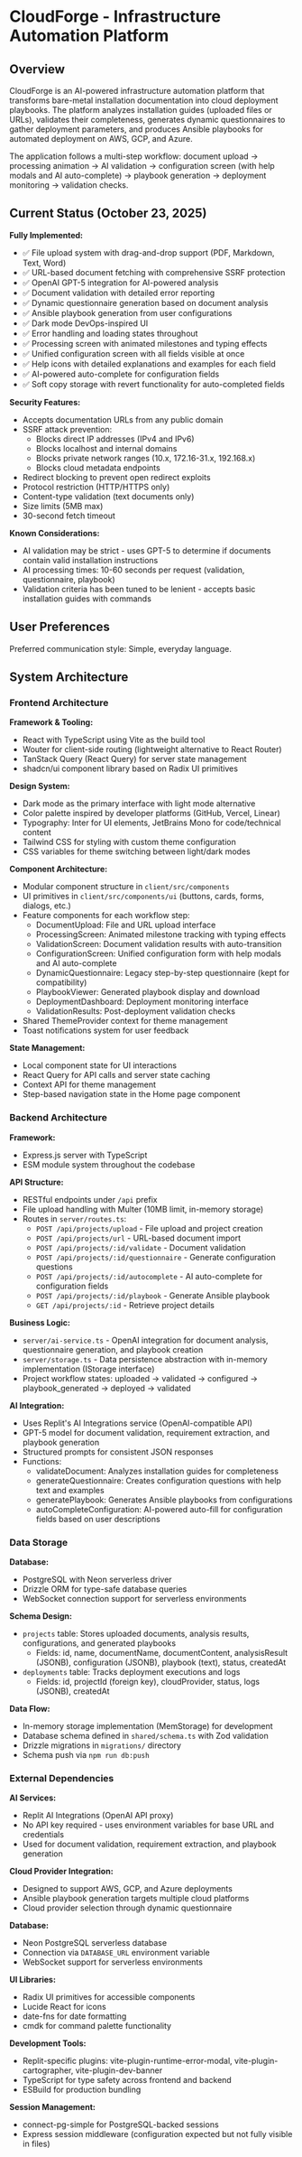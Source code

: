 # CloudForge - Infrastructure Automation Platform

## Overview

CloudForge is an AI-powered infrastructure automation platform that transforms bare-metal installation documentation into cloud deployment playbooks. The platform analyzes installation guides (uploaded files or URLs), validates their completeness, generates dynamic questionnaires to gather deployment parameters, and produces Ansible playbooks for automated deployment on AWS, GCP, and Azure.

The application follows a multi-step workflow: document upload → processing animation → AI validation → configuration screen (with help modals and AI auto-complete) → playbook generation → deployment monitoring → validation checks.

## Current Status (October 23, 2025)

**Fully Implemented:**
- ✅ File upload system with drag-and-drop support (PDF, Markdown, Text, Word)
- ✅ URL-based document fetching with comprehensive SSRF protection
- ✅ OpenAI GPT-5 integration for AI-powered analysis
- ✅ Document validation with detailed error reporting
- ✅ Dynamic questionnaire generation based on document analysis
- ✅ Ansible playbook generation from user configurations
- ✅ Dark mode DevOps-inspired UI
- ✅ Error handling and loading states throughout
- ✅ Processing screen with animated milestones and typing effects
- ✅ Unified configuration screen with all fields visible at once
- ✅ Help icons with detailed explanations and examples for each field
- ✅ AI-powered auto-complete for configuration fields
- ✅ Soft copy storage with revert functionality for auto-completed fields

**Security Features:**
- Accepts documentation URLs from any public domain
- SSRF attack prevention:
  - Blocks direct IP addresses (IPv4 and IPv6)
  - Blocks localhost and internal domains
  - Blocks private network ranges (10.x, 172.16-31.x, 192.168.x)
  - Blocks cloud metadata endpoints
- Redirect blocking to prevent open redirect exploits
- Protocol restriction (HTTP/HTTPS only)
- Content-type validation (text documents only)
- Size limits (5MB max)
- 30-second fetch timeout

**Known Considerations:**
- AI validation may be strict - uses GPT-5 to determine if documents contain valid installation instructions
- AI processing times: 10-60 seconds per request (validation, questionnaire, playbook)
- Validation criteria has been tuned to be lenient - accepts basic installation guides with commands

## User Preferences

Preferred communication style: Simple, everyday language.

## System Architecture

### Frontend Architecture

**Framework & Tooling:**
- React with TypeScript using Vite as the build tool
- Wouter for client-side routing (lightweight alternative to React Router)
- TanStack Query (React Query) for server state management
- shadcn/ui component library based on Radix UI primitives

**Design System:**
- Dark mode as the primary interface with light mode alternative
- Color palette inspired by developer platforms (GitHub, Vercel, Linear)
- Typography: Inter for UI elements, JetBrains Mono for code/technical content
- Tailwind CSS for styling with custom theme configuration
- CSS variables for theme switching between light/dark modes

**Component Architecture:**
- Modular component structure in `client/src/components`
- UI primitives in `client/src/components/ui` (buttons, cards, forms, dialogs, etc.)
- Feature components for each workflow step:
  - DocumentUpload: File and URL upload interface
  - ProcessingScreen: Animated milestone tracking with typing effects
  - ValidationScreen: Document validation results with auto-transition
  - ConfigurationScreen: Unified configuration form with help modals and AI auto-complete
  - DynamicQuestionnaire: Legacy step-by-step questionnaire (kept for compatibility)
  - PlaybookViewer: Generated playbook display and download
  - DeploymentDashboard: Deployment monitoring interface
  - ValidationResults: Post-deployment validation checks
- Shared ThemeProvider context for theme management
- Toast notifications system for user feedback

**State Management:**
- Local component state for UI interactions
- React Query for API calls and server state caching
- Context API for theme management
- Step-based navigation state in the Home page component

### Backend Architecture

**Framework:**
- Express.js server with TypeScript
- ESM module system throughout the codebase

**API Structure:**
- RESTful endpoints under `/api` prefix
- File upload handling with Multer (10MB limit, in-memory storage)
- Routes in `server/routes.ts`:
  - `POST /api/projects/upload` - File upload and project creation
  - `POST /api/projects/url` - URL-based document import
  - `POST /api/projects/:id/validate` - Document validation
  - `POST /api/projects/:id/questionnaire` - Generate configuration questions
  - `POST /api/projects/:id/autocomplete` - AI auto-complete for configuration fields
  - `POST /api/projects/:id/playbook` - Generate Ansible playbook
  - `GET /api/projects/:id` - Retrieve project details

**Business Logic:**
- `server/ai-service.ts` - OpenAI integration for document analysis, questionnaire generation, and playbook creation
- `server/storage.ts` - Data persistence abstraction with in-memory implementation (IStorage interface)
- Project workflow states: uploaded → validated → configured → playbook_generated → deployed → validated

**AI Integration:**
- Uses Replit's AI Integrations service (OpenAI-compatible API)
- GPT-5 model for document validation, requirement extraction, and playbook generation
- Structured prompts for consistent JSON responses
- Functions:
  - validateDocument: Analyzes installation guides for completeness
  - generateQuestionnaire: Creates configuration questions with help text and examples
  - generatePlaybook: Generates Ansible playbooks from configurations
  - autoCompleteConfiguration: AI-powered auto-fill for configuration fields based on user descriptions

### Data Storage

**Database:**
- PostgreSQL with Neon serverless driver
- Drizzle ORM for type-safe database queries
- WebSocket connection support for serverless environments

**Schema Design:**
- `projects` table: Stores uploaded documents, analysis results, configurations, and generated playbooks
  - Fields: id, name, documentName, documentContent, analysisResult (JSONB), configuration (JSONB), playbook (text), status, createdAt
- `deployments` table: Tracks deployment executions and logs
  - Fields: id, projectId (foreign key), cloudProvider, status, logs (JSONB), createdAt

**Data Flow:**
- In-memory storage implementation (MemStorage) for development
- Database schema defined in `shared/schema.ts` with Zod validation
- Drizzle migrations in `migrations/` directory
- Schema push via `npm run db:push`

### External Dependencies

**AI Services:**
- Replit AI Integrations (OpenAI API proxy)
- No API key required - uses environment variables for base URL and credentials
- Used for document validation, requirement extraction, and playbook generation

**Cloud Provider Integration:**
- Designed to support AWS, GCP, and Azure deployments
- Ansible playbook generation targets multiple cloud platforms
- Cloud provider selection through dynamic questionnaire

**Database:**
- Neon PostgreSQL serverless database
- Connection via `DATABASE_URL` environment variable
- WebSocket support for serverless environments

**UI Libraries:**
- Radix UI primitives for accessible components
- Lucide React for icons
- date-fns for date formatting
- cmdk for command palette functionality

**Development Tools:**
- Replit-specific plugins: vite-plugin-runtime-error-modal, vite-plugin-cartographer, vite-plugin-dev-banner
- TypeScript for type safety across frontend and backend
- ESBuild for production bundling

**Session Management:**
- connect-pg-simple for PostgreSQL-backed sessions
- Express session middleware (configuration expected but not fully visible in files)